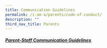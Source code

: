 ```yaml
---
title: Communication Guidelines
permalink: /i-am-a/parents/code-of-conduct/
description: ""
third_nav_title: Parents
---
```

##### [Parent-Staff Communication Guidelines](/files/ParentStaffCommunicationGuidelines.pdf)
